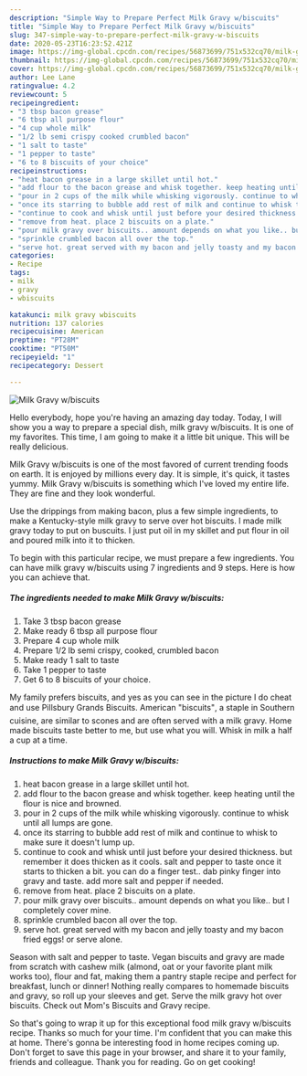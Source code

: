 ```yaml
---
description: "Simple Way to Prepare Perfect Milk Gravy w/biscuits"
title: "Simple Way to Prepare Perfect Milk Gravy w/biscuits"
slug: 347-simple-way-to-prepare-perfect-milk-gravy-w-biscuits
date: 2020-05-23T16:23:52.421Z
image: https://img-global.cpcdn.com/recipes/56873699/751x532cq70/milk-gravy-wbiscuits-recipe-main-photo.jpg
thumbnail: https://img-global.cpcdn.com/recipes/56873699/751x532cq70/milk-gravy-wbiscuits-recipe-main-photo.jpg
cover: https://img-global.cpcdn.com/recipes/56873699/751x532cq70/milk-gravy-wbiscuits-recipe-main-photo.jpg
author: Lee Lane
ratingvalue: 4.2
reviewcount: 5
recipeingredient:
- "3 tbsp bacon grease"
- "6 tbsp all purpose flour"
- "4 cup whole milk"
- "1/2 lb semi crispy cooked crumbled bacon"
- "1 salt to taste"
- "1 pepper to taste"
- "6 to 8 biscuits of your choice"
recipeinstructions:
- "heat bacon grease in a large skillet until hot."
- "add flour to the bacon grease and whisk together. keep heating until the flour is nice and browned."
- "pour in 2 cups of the milk while whisking vigorously. continue to whisk until all lumps are gone."
- "once its starring to bubble add rest of milk and continue to whisk to make sure it doesn&#39;t lump up."
- "continue to cook and whisk until just before your desired thickness. but remember it does thicken as it cools. salt and pepper to taste once it starts to thicken a bit. you can do a finger test.. dab pinky finger into gravy and taste. add more salt and pepper if needed."
- "remove from heat. place 2 biscuits on a plate."
- "pour milk gravy over biscuits.. amount depends on what you like.. but I completely cover mine."
- "sprinkle crumbled bacon all over the top."
- "serve hot. great served with my bacon and jelly toasty and my bacon fried eggs! or serve alone."
categories:
- Recipe
tags:
- milk
- gravy
- wbiscuits

katakunci: milk gravy wbiscuits 
nutrition: 137 calories
recipecuisine: American
preptime: "PT28M"
cooktime: "PT50M"
recipeyield: "1"
recipecategory: Dessert

---
```



![Milk Gravy w/biscuits](https://img-global.cpcdn.com/recipes/56873699/751x532cq70/milk-gravy-wbiscuits-recipe-main-photo.jpg)

Hello everybody, hope you're having an amazing day today. Today, I will show you a way to prepare a special dish, milk gravy w/biscuits. It is one of my favorites. This time, I am going to make it a little bit unique. This will be really delicious.

Milk Gravy w/biscuits is one of the most favored of current trending foods on earth. It is enjoyed by millions every day. It is simple, it's quick, it tastes yummy. Milk Gravy w/biscuits is something which I've loved my entire life. They are fine and they look wonderful.

Use the drippings from making bacon, plus a few simple ingredients, to make a Kentucky-style milk gravy to serve over hot biscuits. I made milk gravy today to put on buscuits. I just put oil in my skillet and put flour in oil and poured milk into it to thicken.


To begin with this particular recipe, we must prepare a few ingredients. You can have milk gravy w/biscuits using 7 ingredients and 9 steps. Here is how you can achieve that.

<!--inarticleads1-->

##### The ingredients needed to make Milk Gravy w/biscuits:

1. Take 3 tbsp bacon grease
1. Make ready 6 tbsp all purpose flour
1. Prepare 4 cup whole milk
1. Prepare 1/2 lb semi crispy, cooked, crumbled bacon
1. Make ready 1 salt to taste
1. Take 1 pepper to taste
1. Get 6 to 8 biscuits of your choice.


My family prefers biscuits, and yes as you can see in the picture I do cheat and use Pillsbury Grands Biscuits. American &#34;biscuits&#34;, a staple in Southern cuisine, are similar to scones and are often served with a milk gravy. Home made biscuits taste better to me, but use what you will. Whisk in milk a half a cup at a time. 

<!--inarticleads2-->

##### Instructions to make Milk Gravy w/biscuits:

1. heat bacon grease in a large skillet until hot.
1. add flour to the bacon grease and whisk together. keep heating until the flour is nice and browned.
1. pour in 2 cups of the milk while whisking vigorously. continue to whisk until all lumps are gone.
1. once its starring to bubble add rest of milk and continue to whisk to make sure it doesn&#39;t lump up.
1. continue to cook and whisk until just before your desired thickness. but remember it does thicken as it cools. salt and pepper to taste once it starts to thicken a bit. you can do a finger test.. dab pinky finger into gravy and taste. add more salt and pepper if needed.
1. remove from heat. place 2 biscuits on a plate.
1. pour milk gravy over biscuits.. amount depends on what you like.. but I completely cover mine.
1. sprinkle crumbled bacon all over the top.
1. serve hot. great served with my bacon and jelly toasty and my bacon fried eggs! or serve alone.


Season with salt and pepper to taste. Vegan biscuits and gravy are made from scratch with cashew milk (almond, oat or your favorite plant milk works too), flour and fat, making them a pantry staple recipe and perfect for breakfast, lunch or dinner! Nothing really compares to homemade biscuits and gravy, so roll up your sleeves and get. Serve the milk gravy hot over biscuits. Check out Mom&#39;s Biscuits and Gravy recipe. 

So that's going to wrap it up for this exceptional food milk gravy w/biscuits recipe. Thanks so much for your time. I'm confident that you can make this at home. There's gonna be interesting food in home recipes coming up. Don't forget to save this page in your browser, and share it to your family, friends and colleague. Thank you for reading. Go on get cooking!
